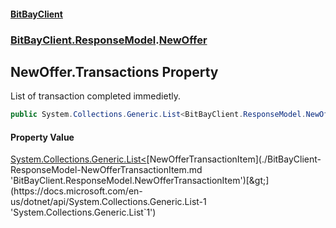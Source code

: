 #### [BitBayClient](./index.md 'index')
### [BitBayClient.ResponseModel](./BitBayClient-ResponseModel.md 'BitBayClient.ResponseModel').[NewOffer](./BitBayClient-ResponseModel-NewOffer.md 'BitBayClient.ResponseModel.NewOffer')
## NewOffer.Transactions Property
List of transaction completed immedietly.  
```csharp
public System.Collections.Generic.List<BitBayClient.ResponseModel.NewOfferTransactionItem> Transactions { get; set; }
```
#### Property Value
[System.Collections.Generic.List&lt;](https://docs.microsoft.com/en-us/dotnet/api/System.Collections.Generic.List-1 'System.Collections.Generic.List`1')[NewOfferTransactionItem](./BitBayClient-ResponseModel-NewOfferTransactionItem.md 'BitBayClient.ResponseModel.NewOfferTransactionItem')[&gt;](https://docs.microsoft.com/en-us/dotnet/api/System.Collections.Generic.List-1 'System.Collections.Generic.List`1')  
